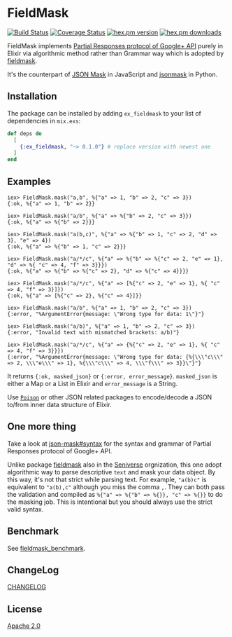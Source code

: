 # FieldMask

[![Build Status](https://travis-ci.org/seniverse/ex_fieldmask.svg?branch=master)](https://travis-ci.org/seniverse/ex_fieldmask)
[![Coverage Status](https://coveralls.io/repos/github/seniverse/ex_fieldmask/badge.svg?branch=master)](https://coveralls.io/github/seniverse/ex_fieldmask?branch=master)
[![hex.pm version](https://img.shields.io/hexpm/v/ex_fieldmask.svg)](https://hex.pm/packages/ex_fieldmask)
[![hex.pm downloads](https://img.shields.io/hexpm/dt/ex_fieldmask.svg)](https://hex.pm/packages/ex_fieldmask)

FieldMask implements [Partial Responses protocol of Google+ API](https://developers.google.com/+/web/api/rest/#partial-responses) purely in Elixir via algorithmic method rather than Grammar way which is adopted by [fieldmask](https://github.com/seniverse/fieldmask).

It's the counterpart of [JSON Mask](https://github.com/nemtsov/json-mask) in JavaScript and [jsonmask](https://github.com/zapier/jsonmask) in Python.

## Installation

The package can be installed by adding `ex_fieldmask` to your list of dependencies in `mix.exs`:

```elixir
def deps do
  [
    {:ex_fieldmask, "~> 0.1.0"} # replace version with newest one
  ]
end
```

## Examples

```shell
iex> FieldMask.mask("a,b", %{"a" => 1, "b" => 2, "c" => 3})
{:ok, %{"a" => 1, "b" => 2}}

iex> FieldMask.mask("a/b", %{"a" => %{"b" => 2, "c" => 3}})
{:ok, %{"a" => %{"b" => 2}}}

iex> FieldMask.mask("a(b,c)", %{"a" => %{"b" => 1, "c" => 2, "d" => 3}, "e" => 4})
{:ok, %{"a" => %{"b" => 1, "c" => 2}}}

iex> FieldMask.mask("a/*/c", %{"a" => %{"b" => %{"c" => 2, "e" => 1}, "d" => %{ "c" => 4, "f" => 3}}})
{:ok, %{"a" => %{"b" => %{"c" => 2}, "d" => %{"c" => 4}}}}

iex> FieldMask.mask("a/*/c", %{"a" => [%{"c" => 2, "e" => 1}, %{ "c" => 4, "f" => 3}]})
{:ok, %{"a" => [%{"c" => 2}, %{"c" => 4}]}}

iex> FieldMask.mask("a/b", %{"a" => 1, "b" => 2, "c" => 3})
{:error, "%ArgumentError{message: \"Wrong type for data: 1\"}"}

iex> FieldMask.mask("a/b)", %{"a" => 1, "b" => 2, "c" => 3})
{:error, "Invalid text with mismatched brackets: a/b)"}

iex> FieldMask.mask("a/*/c", %{"a" => {%{"c" => 2, "e" => 1}, %{ "c" => 4, "f" => 3}}})
{:error, "%ArgumentError{message: \"Wrong type for data: {%{\\\"c\\\" => 2, \\\"e\\\" => 1}, %{\\\"c\\\" => 4, \\\"f\\\" => 3}}\"}"}
```

It returns `{:ok, masked_json}` or `{:error, error_message}`. `masked_json` is either a Map or a List in Elixir and `error_message` is a String.

Use [`Poison`](https://github.com/devinus/poison) or other JSON related packages to encode/decode a JSON to/from inner data structure of Elixir.

## One more thing

Take a look at [json-mask#syntax](https://github.com/nemtsov/json-mask#syntax) for the syntax and grammar of Partial Responses protocol of Google+ API.

Unlike package [fieldmask](https://github.com/seniverse/fieldmask) also in the [Seniverse](https://github.com/seniverse) orgnization, this one adopt algorithmic way to parse descriptive `text` and mask your data object. By this way, it's not that strict while parsing text. For example, `"a(b)c"` is equivalent to `"a(b),c"` although you miss the comma `,`. They can both pass the validation and compiled as `%{"a" => %{"b" => %{}}, "c" => %{}}` to do the masking job. This is intentional but you should always use the strict valid syntax.

## Benchmark

See [fieldmask_benchmark](https://github.com/seniverse/fieldmask_benchmark).

## ChangeLog

[CHANGELOG](https://github.com/seniverse/ex_fieldmask/blob/master/CHANGELOG.md)

## License

[Apache 2.0](https://github.com/seniverse/ex_fieldmask/blob/master/LICENSE)
